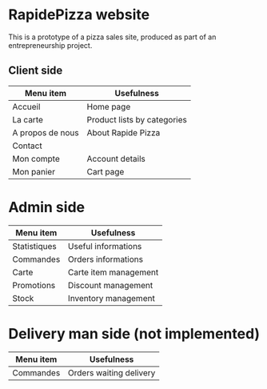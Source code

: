 # RapidePizza website

This is a prototype of a pizza sales site, produced as part of an entrepreneurship project.

## Client side

| Menu item        | Usefulness                  |
|------------------|-----------------------------|
| Accueil          | Home page                   |
| La carte         | Product lists by categories |
| A propos de nous | About Rapide Pizza          |
| Contact          |                             |
| Mon compte       | Account details             |
| Mon panier       | Cart page                   |

# Admin side

| Menu item      | Usefulness            |
|----------------|-----------------------|
| Statistiques   | Useful informations   |
| Commandes      | Orders informations   |
| Carte          | Carte item management |
| Promotions     | Discount management   |
| Stock          | Inventory management  |

# Delivery man side (not implemented)

| Menu item      | Usefulness              |
|----------------|-------------------------|
| Commandes      | Orders waiting delivery |
